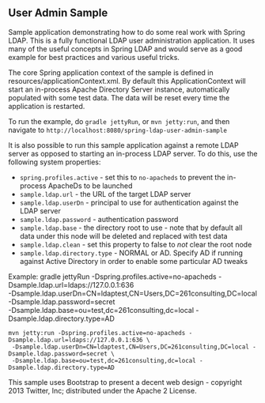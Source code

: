 ## User Admin Sample

Sample application demonstrating how to do some real work with Spring LDAP. This is a fully functional LDAP user
administration application. It uses many of the useful concepts in Spring LDAP and would serve as a
good example for best practices and various useful tricks.

The core Spring application context of the sample is defined in resources/applicationContext.xml.
By default this ApplicationContext will start an in-process Apache Directory Server instance, automatically populated
with some test data. The data will be reset every time the application is restarted.

To run the example, do `gradle jettyRun`, or `mvn jetty:run`, and then navigate to `http://localhost:8080/spring-ldap-user-admin-sample`

It is also possible to run this sample application against a remote LDAP server as opposed to starting an in-process
LDAP server. To do this, use the following system properties:

* `spring.profiles.active` - set this to `no-apacheds` to prevent the in-process ApacheDs to be launched
* `sample.ldap.url` - the URL of the target LDAP server
* `sample.ldap.userDn` - principal to use for authentication against the LDAP server
* `sample.ldap.password` - authentication password
* `sample.ldap.base` - the directory root to use - note that by default all data under this node will be deleted and replaced with test data
* `sample.ldap.clean` - set this property to false to *not* clear the root node
* `sample.ldap.directory.type` - NORMAL or AD. Specify AD if running against Active Directory in order to enable some particular AD tweaks

Example:
    gradle jettyRun -Dspring.profiles.active=no-apacheds -Dsample.ldap.url=ldaps://127.0.0.1:636 \
     -Dsample.ldap.userDn=CN=ldaptest,CN=Users,DC=261consulting,DC=local -Dsample.ldap.password=secret \
     -Dsample.ldap.base=ou=test,dc=261consulting,dc=local -Dsample.ldap.directory.type=AD

    mvn jetty:run -Dspring.profiles.active=no-apacheds -Dsample.ldap.url=ldaps://127.0.0.1:636 \
     -Dsample.ldap.userDn=CN=ldaptest,CN=Users,DC=261consulting,DC=local -Dsample.ldap.password=secret \
     -Dsample.ldap.base=ou=test,dc=261consulting,dc=local -Dsample.ldap.directory.type=AD

This sample uses Bootstrap to present a decent web design - copyright 2013 Twitter, Inc; distributed under the Apache 2 License.